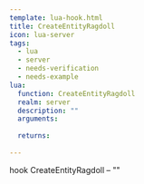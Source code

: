 ```yaml
---
template: lua-hook.html
title: CreateEntityRagdoll
icon: lua-server
tags:
  - lua
  - server
  - needs-verification
  - needs-example
lua:
  function: CreateEntityRagdoll
  realm: server
  description: ""
  arguments:
  
  returns:
    
---
```


<div class="lua__search__keywords">
hook CreateEntityRagdoll &#x2013; ""
</div>
